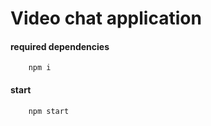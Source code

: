 # Video chat application

#### required dependencies

````
    npm i
````

#### start

````
    npm start
````
